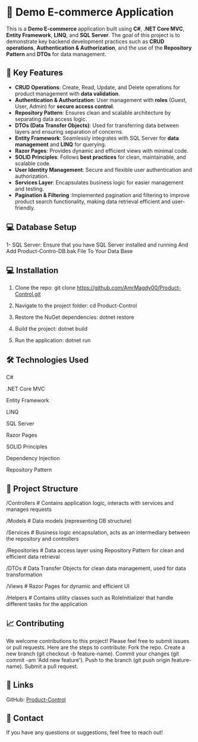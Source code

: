 # 🚀 Demo E-commerce Application

This is a **Demo E-commerce** application built using **C#**, **.NET Core MVC**, **Entity Framework**, **LINQ**, and **SQL Server**. The goal of this project is to demonstrate key backend development practices such as **CRUD operations**, **Authentication & Authorization**, and the use of the **Repository Pattern** and **DTOs** for data management.

## 🔧 Key Features

- **CRUD Operations**: Create, Read, Update, and Delete operations for product management with **data validation**.
- **Authentication & Authorization**: User management with **roles** (Guest, User, Admin) for **secure access control**.
- **Repository Pattern**: Ensures clean and scalable architecture by separating data access logic.
- **DTOs (Data Transfer Objects)**: Used for transferring data between layers and ensuring separation of concerns.
- **Entity Framework**: Seamlessly integrates with SQL Server for **data management** and **LINQ** for querying.
- **Razor Pages**: Provides dynamic and efficient views with minimal code.
- **SOLID Principles**: Follows **best practices** for clean, maintainable, and scalable code.
- **User Identity Management**: Secure and flexible user authentication and authorization.
- **Services Layer**: Encapsulates business logic for easier management and testing.
- **Pagination & Filtering** :Implemented pagination and filtering to improve product search functionality, making data retrieval efficient and user-friendly.



## 💻 Database Setup
1- SQL Server: Ensure that you have SQL Server installed and running And Add Product-Contro-DB.bak File To Your Data Base


## 💻 Installation


1. Clone the repo:
   git clone https://github.com/AmrMagdy00/Product-Control.git

2. Navigate to the project folder:
   cd Product-Control

3. Restore the NuGet dependencies:
   dotnet restore

4. Build the project:
   dotnet build

5. Run the application:
   dotnet run


## 🛠️ Technologies Used
C#

.NET Core MVC

Entity Framework

LINQ

SQL Server

Razor Pages

SOLID Principles

Dependency Injection

Repository Pattern


 ## 📄 Project Structure
/Controllers      # Contains application logic, interacts with services and manages requests

/Models           # Data models (representing DB structure)

/Services         # Business logic encapsulation, acts as an intermediary between the repository and controllers

/Repositories     # Data access layer using Repository Pattern for clean and efficient data retrieval

/DTOs             # Data Transfer Objects for clean data management, used for data transformation

/Views            # Razor Pages for dynamic and efficient UI

/Helpers          # Contains utility classes such as RoleInitializer that handle different tasks for the application


## 📈 Contributing
We welcome contributions to this project! Please feel free to submit issues or pull requests. Here are the steps to contribute:
Fork the repo.
Create a new branch (git checkout -b feature-name).
Commit your changes (git commit -am 'Add new feature').
Push to the branch (git push origin feature-name).
Submit a pull request.

## 🔗 Links
GitHub: [Product-Control](https://github.com/AmrMagdy00/Product-Control.git)


## 💬 Contact
If you have any questions or suggestions, feel free to reach out!
